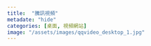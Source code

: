 ```yaml
---
title:  "騰訊視頻"
metadate: "hide"
categories: [桌面, 視頻網站]
image: "/assets/images/qqvideo_desktop_1.jpg"
---
```

